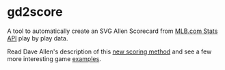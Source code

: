 # gd2score

A tool to automatically create an SVG Allen Scorecard from [MLB.com Stats API](http://statsapi.mlb.com/) play by play data.

Read Dave Allen's description of this [new scoring method](http://baseballanalysts.com/archives/2010/02/another_attempt.php) and see a few more interesting game [examples](http://baseballanalysts.com/archives/2010/04/looking_at_some_1.php).
